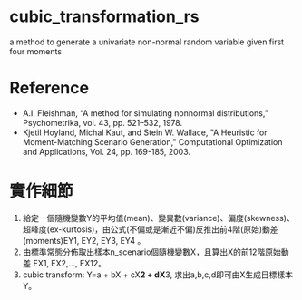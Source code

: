 # cubic_transformation_rs
 a method to generate a univariate non-normal random variable given first four moments

# Reference

* A.I. Fleishman, “A method for simulating nonnormal distributions,” Psychometrika, vol. 43, pp. 521–532, 1978.
* Kjetil Hoyland, Michal Kaut, and Stein W. Wallace, "A Heuristic for Moment-Matching Scenario Generation," Computational Optimization and Applications, Vol. 24, pp. 169-185, 2003.

# 實作細節

1. 給定一個隨機變數Y的平均值(mean)、變異數(variance)、偏度(skewness)、超峰度(ex-kurtosis)，由公式(不偏或是漸近不偏)反推出前4階(原始)動差(moments)EY1, EY2, EY3, EY4 。
2. 由標準常態分佈取出樣本n_scenario個隨機變數X，且算出X的前12階原始動差 EX1, EX2,..., EX12。
3. cubic transform: Y=a + bX + cX**2 + dX**3, 求出a,b,c,d即可由X生成目標樣本Y。

